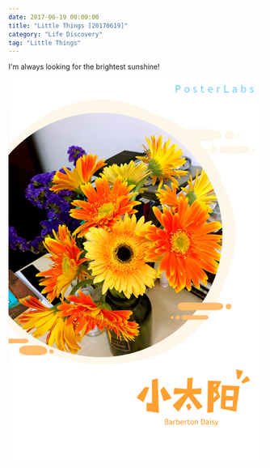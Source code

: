 ```yaml
---
date: 2017-06-19 00:00:00
title: "Little Things [20170619]"
category: "Life Discovery"
tag: "Little Things"
---
```


I'm always looking for the brightest sunshine!

![Barberton Daisy](https://raw.githubusercontent.com/joshua19881228/my_blogs/master/Life_Discovery/Little_Things/figures/20170619.jpg "Barberton Daisy")
